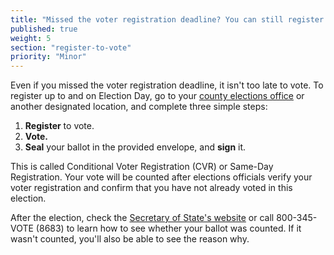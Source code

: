 ```yaml
---
title: "Missed the voter registration deadline? You can still register and vote!"
published: true
weight: 5
section: "register-to-vote"
priority: "Minor"
---
```


Even if you missed the voter registration deadline, it isn't too late to vote. To register up to and on Election Day, go to your [county elections office](#menu-item-contact-county-election-office) or another designated location, and complete three simple steps:  

  1. **Register** to vote.  
  2. **Vote.**  
  3. **Seal** your ballot in the provided envelope, and **sign** it.     

This is called Conditional Voter Registration (CVR) or Same-Day Registration. Your vote will be counted after elections officials verify your voter registration and confirm that you have not already voted in this election.  

After the election, check the [Secretary of State's website](http://www.sos.ca.gov/elections/ballot-status/) or call 800-345-VOTE (8683) to learn how to see whether your ballot was counted. If it wasn't counted, you'll also be able to see the reason why.  